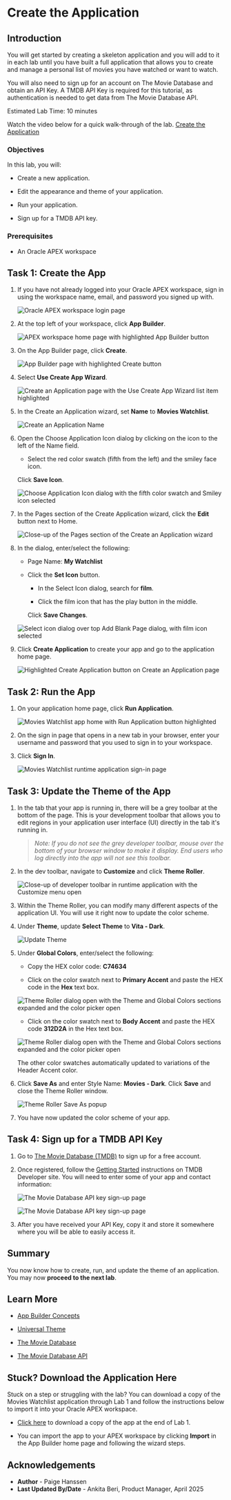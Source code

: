 # Create the Application

## Introduction

You will get started by creating a skeleton application and you will add to it in each lab until you have built a full application that allows you to create and manage a personal list of movies you have watched or want to watch.

You will also need to sign up for an account on The Movie Database and obtain an API Key. A TMDB API Key is required for this tutorial, as authentication is needed to get data from The Movie Database API.

Estimated Lab Time: 10 minutes

Watch the video below for a quick walk-through of the lab.
[Create the Application](videohub:1_wnfxin31)

### Objectives

In this lab, you will:

- Create a new application.

- Edit the appearance and theme of your application.

- Run your application.

- Sign up for a TMDB API key.

### Prerequisites

- An Oracle APEX workspace

## Task 1: Create the App

1. If you have not already logged into your Oracle APEX workspace, sign in using the workspace name, email, and password you signed up with.

    ![Oracle APEX workspace login page](images/apex-sign-in.png " ")

2. At the top left of your workspace, click **App Builder**.

    ![APEX workspace home page with highlighted App Builder button](images/workspace-home-edit.png " ")

3. On the App Builder page, click **Create**.

    ![App Builder page with highlighted Create button](images/app-builder-create.png " ")

4. Select **Use Create App Wizard**.

    ![Create an Application page with the Use Create App Wizard list item highlighted](images/new-application-edit.png " ")

5. In the Create an Application wizard, set **Name** to **Movies Watchlist**.

    ![Create an Application Name](images/movies-watchlist.png " ")

6. Open the Choose Application Icon dialog by clicking on the icon to the left of the Name field.

    - Select the red color swatch (fifth from the left) and the smiley face icon.

    Click **Save Icon**.

    ![Choose Application Icon dialog with the fifth color swatch and Smiley icon selected](images/choose-icon.png " ")

7. In the Pages section of the Create Application wizard, click the **Edit** button next to Home.

    ![Close-up of the Pages section of the Create an Application wizard](images/edit-home-page.png " ")

8. In the dialog, enter/select the following:

    - Page Name: **My Watchlist**

    - Click the **Set Icon** button.

        - In the Select Icon dialog, search for **film**.

        - Click the film icon that has the play button in the middle.

        Click **Save Changes**.

    ![Select icon dialog over top Add Blank Page dialog, with film icon selected](images/home-page-changes.png " ")

9. Click **Create Application** to create your app and go to the application home page.

    ![Highlighted Create Application button on Create an Application page](images/create-app.png " ")

## Task 2: Run the App

1. On your application home page, click **Run Application**.

    ![Movies Watchlist app home with Run Application button highlighted](images/run-app.png " ")

2. On the sign in page that opens in a new tab in your browser, enter your username and password that you used to sign in to your workspace.

3. Click **Sign In**.

    ![Movies Watchlist runtime application sign-in page](images/app-sign-in.png " ")

## Task 3: Update the Theme of the App

1. In the tab that your app is running in, there will be a grey toolbar at the bottom of the page. This is your development toolbar that allows you to edit regions in your application user interface (UI) directly in the tab it's running in.

    > *Note: If you do not see the grey developer toolbar, mouse over the bottom of your browser window to make it display. End users who log directly into the app will not see this toolbar.*

2. In the dev toolbar, navigate to **Customize** and click **Theme Roller**.

    ![Close-up of developer toolbar in runtime application with the Customize menu open](images/dev-toolbar.png " ")

3. Within the Theme Roller, you can modify many different aspects of the application UI. You will use it right now to update the color scheme.

4. Under **Theme**, update **Select Theme** to **Vita - Dark**.

    ![Update Theme](images/select-theme.png " ")

5. Under **Global Colors**, enter/select the following:

    - Copy the HEX color code: **C74634**

    - Click on the color swatch next to **Primary Accent** and paste the HEX code in the **Hex** text box.

    ![Theme Roller dialog open with the Theme and Global Colors sections expanded and the color picker open](images/theme-roller.png " ")

    - Click on the color swatch next to **Body Accent** and paste the HEX code **312D2A** in the Hex text box.

    ![Theme Roller dialog open with the Theme and Global Colors sections expanded and the color picker open](images/body-accent.png " ")

    The other color swatches automatically updated to variations of the Header Accent color.

6. Click **Save As** and enter Style Name: **Movies - Dark**. Click **Save** and close the Theme Roller window.

    ![Theme Roller Save As popup](images/save-theme.png " ")

7. You have now updated the color scheme of your app.

## Task 4: Sign up for a TMDB API Key

1. Go to [The Movie Database (TMDB)](https://www.themoviedb.org/signup) to sign up for a free account.

2. Once registered, follow the [Getting Started](https://developers.themoviedb.org/3/getting-started/introduction) instructions on TMDB Developer site. You will need to enter some of your app and contact information:

    ![The Movie Database API key sign-up page](images/api-key-signup-edits.png " ")

    ![The Movie Database API key sign-up page](images/api-key-signup-edit.png " ")

3. After you have received your API Key, copy it and store it somewhere where you will be able to easily access it.

## Summary

You now know how to create, run, and update the theme of an application. You may now **proceed to the next lab**.

## Learn More

- [App Builder Concepts](https://docs.oracle.com/en/database/oracle/apex/23.2/htmdb/application-builder-concepts.html)

- [Universal Theme](https://apex.oracle.com/pls/apex/apex_pm/r/ut/getting-started)

- [The Movie Database](https://www.themoviedb.org/)

- [The Movie Database API](https://developers.themoviedb.org/3/getting-started/introduction)

## Stuck? Download the Application Here

Stuck on a step or struggling with the lab? You can download a copy of the Movies Watchlist application through Lab 1 and follow the instructions below to import it into your Oracle APEX workspace.

- [Click here](https://c4u04.objectstorage.us-ashburn-1.oci.customer-oci.com/p/EcTjWk2IuZPZeNnD_fYMcgUhdNDIDA6rt9gaFj_WZMiL7VvxPBNMY60837hu5hga/n/c4u04/b/livelabsfiles/o/apex%2Flab-1.sql) to download a copy of the app at the end of Lab 1.

- You can import the app to your APEX workspace by clicking **Import** in the App Builder home page and following the wizard steps.

## Acknowledgements

- **Author** - Paige Hanssen
- **Last Updated By/Date** - Ankita Beri, Product Manager, April 2025